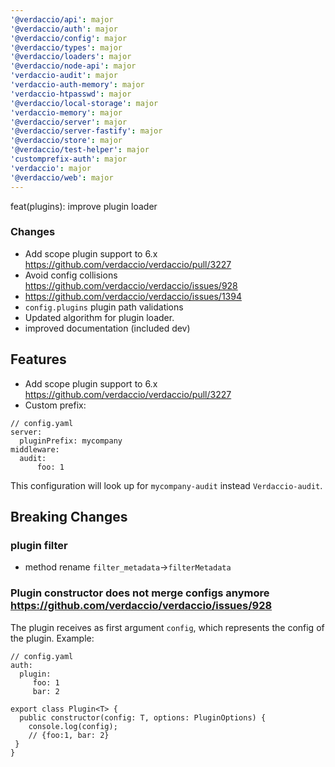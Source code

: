 ```yaml
---
'@verdaccio/api': major
'@verdaccio/auth': major
'@verdaccio/config': major
'@verdaccio/types': major
'@verdaccio/loaders': major
'@verdaccio/node-api': major
'verdaccio-audit': major
'verdaccio-auth-memory': major
'verdaccio-htpasswd': major
'@verdaccio/local-storage': major
'verdaccio-memory': major
'@verdaccio/server': major
'@verdaccio/server-fastify': major
'@verdaccio/store': major
'@verdaccio/test-helper': major
'customprefix-auth': major
'verdaccio': major
'@verdaccio/web': major
---
```


feat(plugins): improve plugin loader

### Changes

- Add scope plugin support to 6.x https://github.com/verdaccio/verdaccio/pull/3227
- Avoid config collisions https://github.com/verdaccio/verdaccio/issues/928
- https://github.com/verdaccio/verdaccio/issues/1394
- `config.plugins` plugin path validations
- Updated algorithm for plugin loader.
- improved documentation (included dev)

## Features

- Add scope plugin support to 6.x https://github.com/verdaccio/verdaccio/pull/3227
- Custom prefix:

```
// config.yaml
server:
  pluginPrefix: mycompany
middleware:
  audit:
      foo: 1
```

This configuration will look up for `mycompany-audit` instead `Verdaccio-audit`.

## Breaking Changes

### plugin filter

- method rename `filter_metadata`->`filterMetadata`

### Plugin constructor does not merge configs anymore https://github.com/verdaccio/verdaccio/issues/928

The plugin receives as first argument `config`, which represents the config of the plugin. Example:

```
// config.yaml
auth:
  plugin:
     foo: 1
     bar: 2

export class Plugin<T> {
  public constructor(config: T, options: PluginOptions) {
    console.log(config);
    // {foo:1, bar: 2}
 }
}
```
